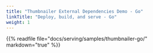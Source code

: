```yaml
---
title: "Thumbnailer External Dependencies Demo - Go"
linkTitle: "Deploy, build, and serve - Go"
weight: 1
---
```


{{% readfile file="docs/serving/samples/thumbnailer-go/" markdown="true" %}}
